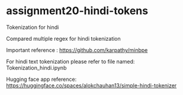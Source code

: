 # assignment20-hindi-tokens
Tokenization for hindi 

Compared multiple regex for hindi tokenization 

Important reference : https://github.com/karpathy/minbpe

For hindi text tokenization please refer to file named: Tokenization_hindi.ipynb


Hugging face app reference: https://huggingface.co/spaces/alokchauhan13/simple-hindi-tokenizer

